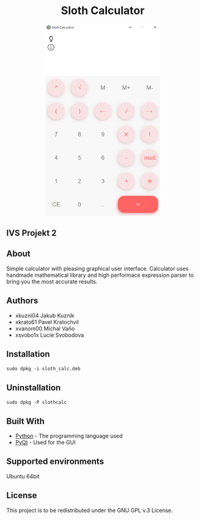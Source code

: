 <div align="center">
    <h1>Sloth Calculator</h1>
    <p>
    <img src="screenshot.png" width="300" height="auto">
    <br>
    </p>
</div>

## IVS Projekt 2 


## About 
Simple calculator with pleasing graphical user interface.
Calculator uses handmade mathematical library and high performace expression parser to bring you the most accurate results.

Authors
------
- xkuzni04 Jakub Kuzník 
- xkrato61 Pavel Kratochvíl 
- xvanom00 Michal Vaňo
- xsvobo1x Lucie Svobodova


## Installation
```
sudo dpkg -i sloth_calc.deb
```

## Uninstallation
```
sudo dpkg -P slothcalc
```

## Built With

* [Python](https://www.python.org/) - The programming language used
* [PyQt](https://wiki.python.org/moin/PyQt) - Used for the GUI

Supported environments
---------
Ubuntu 64bit

License
-------
This project is to be redistributed under the GNU GPL v.3 License.
